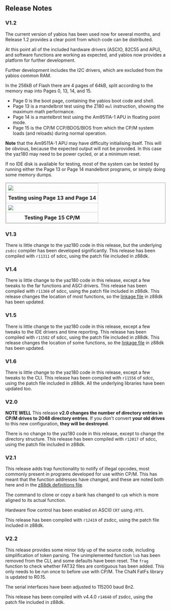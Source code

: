 ## Release Notes

### V1.2

The current version of yabios has been used now for several months, and Release 1.2 provides a clear point from which code can be distributed.

At this point all of the included hardware drivers (ASCIO, 82C55 and APU), and software functions are working as expected, and yabios now provides a platform for further development.

Further development includes the I2C drivers, which are excluded from the yabios common RAM.

In the 256kB of Flash there are 4 pages of 64kB, split according to the memory map into Pages 0, 13, 14, and 15.

* Page 0 is the boot page, containing the yabios boot code and shell.
* Page 13 is a mandelbrot test using the Z180 `mul` instruction, showing the maximum math performance.
* Page 14 is a mantelbrot test using the Am9511A-1 APU in floating point mode.
* Page 15 is the CP/M CCP/BDOS/BIOS from which the CP/M system loads (and reloads) during normal operation.

__Note__ that the Am9511A-1 APU may have difficulty initialising itself. This will be obvious, because the expected output will not be provided. In this case the yaz180 may need to be power cycled, or at a minimum reset.

If no IDE disk is available for testing, most of the system can be tested by running either the Page 13 or Page 14 mandelbrot programs, or simply doing some memory dumps.


<div>
<table style="border: 2px solid #cccccc;">
<tbody>
<tr>
<td style="border: 1px solid #cccccc; padding: 6px;"><a href="https://raw.githubusercontent.com/feilipu/yaz180/master/docs/apu_mul_test.png" target="_blank"><img src="https://raw.githubusercontent.com/feilipu/yaz180/master/docs/apu_mul_test.png"/></a></td>
</tr>
<tr>
<th style="border: 1px solid #cccccc; padding: 6px;"><centre>Testing using Page 13 and Page 14<center></th>
</tr>
<tr>
<td style="border: 1px solid #cccccc; padding: 6px;"><a href="https://raw.githubusercontent.com/feilipu/yaz180/master/docs/cpm_test.png" target="_blank"><img src="https://raw.githubusercontent.com/feilipu/yaz180/master/docs/cpm_test.png"/></a></td>
</tr>
<tr>
<th style="border: 1px solid #cccccc; padding: 6px;"><centre>Testing Page 15 CP/M<center></th>
</tr>
</tbody>
</table>
</div>

### V1.3

There is little change to the yaz180 code in this release, but the underlying `zsdcc` compiler has been developed significantly. This release has been compiled with `r11311` of sdcc, using the patch file included in z88dk.

### V1.4

There is little change to the yaz180 code in this release, except a few tweaks to the far functions and ASCI drivers. This release has been compiled with `r11369` of sdcc, using the patch file included in z88dk. This release changes the location of most functions, so the [linkage file](https://github.com/z88dk/z88dk/blob/master/libsrc/_DEVELOPMENT/target/yaz180/crt_yabios_def.inc) in z88dk has been updated.

### V1.5

There is little change to the yaz180 code in this release, except a few tweaks to the IDE drivers and time reporting. This release has been compiled with `r11502` of sdcc, using the patch file included in z88dk. This release changes the location of some functions, so the [linkage file](https://github.com/z88dk/z88dk/blob/master/libsrc/_DEVELOPMENT/target/yaz180/crt_yabios_def.inc) in z88dk has been updated.

### V1.6

There is little change to the yaz180 code in this release, except a few tweaks to the CLI. This release has been compiled with `r11556` of sdcc, using the patch file included in z88dk. All the underlying libraries have been updated too.

### V2.0

__NOTE WELL__ This release __v2.0 changes the number of directory entries in CP/M drives to 2048 directory entries__. If you don't convert __your old drives__ to this new configuration, __they will be destroyed__.

There is no change to the yaz180 code in this release, except to change the directory structure. This release has been compiled with `r12017` of sdcc, using the patch file included in z88dk.

### V2.1

This release adds trap functionality to notify of illegal opcodes, most commonly present in programs developed for use within CP/M. This has meant that the function addresses have changed, and these are noted both here and in the [z88dk definitions file](https://github.com/z88dk/z88dk/blob/master/libsrc/_DEVELOPMENT/target/yaz180/crt_yabios_def.inc).

The command to clone or copy a bank has changed to `cpb` which is more aligned to its actual function.

Hardware flow control has been enabled on ASCI0 `CRT` using `/RTS`.

This release has been compiled with `r12419` of zsdcc, using the patch file included in z88dk.

### V2.2

This release provides some minor tidy up of the source code, including simplification of token parsing.
The unimplemented function `lsb` has been removed from the CLI, and some defaults have been reset.
The `frag` function to check whether FAT32 files are contiguous has been added. This only needs to be run once to before use with CP/M.
The ChaN FatFs library is updated to R0.15.

The serial interfaces have been adjusted to 115200 baud 8n2.

This release has been compiled with v4.4.0 `r14648` of zsdcc, using the patch file included in z88dk.
